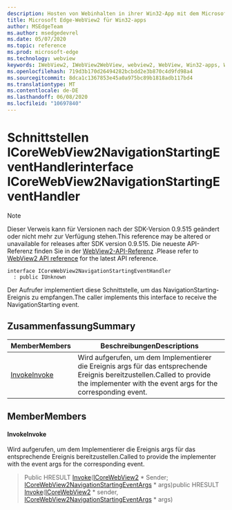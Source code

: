 ```yaml
---
description: Hosten von Webinhalten in ihrer Win32-App mit dem Microsoft Edge WebView2-Steuerelement
title: Microsoft Edge-WebView2 für Win32-apps
author: MSEdgeTeam
ms.author: msedgedevrel
ms.date: 05/07/2020
ms.topic: reference
ms.prod: microsoft-edge
ms.technology: webview
keywords: IWebView2, IWebView2WebView, webview2, WebView, Win32-apps, Win32, Edge, ICoreWebView2, ICoreWebView2Controller, Browser-Steuerelement, Edge-HTML
ms.openlocfilehash: 719d3b170d26494282bcbdd2e3b870c4d9fd98a4
ms.sourcegitcommit: 8dca1c1367853e45a0a975bc89b1818adb117bd4
ms.translationtype: MT
ms.contentlocale: de-DE
ms.lasthandoff: 06/08/2020
ms.locfileid: "10697840"
---
```

# <span data-ttu-id="1e0b3-104">Schnittstellen ICoreWebView2NavigationStartingEventHandler</span><span class="sxs-lookup"><span data-stu-id="1e0b3-104">interface ICoreWebView2NavigationStartingEventHandler</span></span> 

> [!NOTE]
> <span data-ttu-id="1e0b3-105">Dieser Verweis kann für Versionen nach der SDK-Version 0.9.515 geändert oder nicht mehr zur Verfügung stehen.</span><span class="sxs-lookup"><span data-stu-id="1e0b3-105">This reference may be altered or unavailable for releases after SDK version 0.9.515.</span></span> <span data-ttu-id="1e0b3-106">Die neueste API-Referenz finden Sie in der [WebView2-API-Referenz](../../../webview2-api-reference.md) .</span><span class="sxs-lookup"><span data-stu-id="1e0b3-106">Please refer to [WebView2 API reference](../../../webview2-api-reference.md) for the latest API reference.</span></span>

```
interface ICoreWebView2NavigationStartingEventHandler
  : public IUnknown
```

<span data-ttu-id="1e0b3-107">Der Aufrufer implementiert diese Schnittstelle, um das NavigationStarting-Ereignis zu empfangen.</span><span class="sxs-lookup"><span data-stu-id="1e0b3-107">The caller implements this interface to receive the NavigationStarting event.</span></span>

## <span data-ttu-id="1e0b3-108">Zusammenfassung</span><span class="sxs-lookup"><span data-stu-id="1e0b3-108">Summary</span></span>

 <span data-ttu-id="1e0b3-109">Member</span><span class="sxs-lookup"><span data-stu-id="1e0b3-109">Members</span></span>                        | <span data-ttu-id="1e0b3-110">Beschreibungen</span><span class="sxs-lookup"><span data-stu-id="1e0b3-110">Descriptions</span></span>
--------------------------------|---------------------------------------------
[<span data-ttu-id="1e0b3-111">Invoke</span><span class="sxs-lookup"><span data-stu-id="1e0b3-111">Invoke</span></span>](#invoke) | <span data-ttu-id="1e0b3-112">Wird aufgerufen, um dem Implementierer die Ereignis args für das entsprechende Ereignis bereitzustellen.</span><span class="sxs-lookup"><span data-stu-id="1e0b3-112">Called to provide the implementer with the event args for the corresponding event.</span></span>

## <span data-ttu-id="1e0b3-113">Member</span><span class="sxs-lookup"><span data-stu-id="1e0b3-113">Members</span></span>

#### <span data-ttu-id="1e0b3-114">Invoke</span><span class="sxs-lookup"><span data-stu-id="1e0b3-114">Invoke</span></span> 

<span data-ttu-id="1e0b3-115">Wird aufgerufen, um dem Implementierer die Ereignis args für das entsprechende Ereignis bereitzustellen.</span><span class="sxs-lookup"><span data-stu-id="1e0b3-115">Called to provide the implementer with the event args for the corresponding event.</span></span>

> <span data-ttu-id="1e0b3-116">Public HRESULT [Invoke](#invoke)([ICoreWebView2](icorewebview2.md) \* Sender; [ICoreWebView2NavigationStartingEventArgs](icorewebview2navigationstartingeventargs.md) \* args)</span><span class="sxs-lookup"><span data-stu-id="1e0b3-116">public HRESULT [Invoke](#invoke)([ICoreWebView2](icorewebview2.md) \* sender, [ICoreWebView2NavigationStartingEventArgs](icorewebview2navigationstartingeventargs.md) \* args)</span></span>

